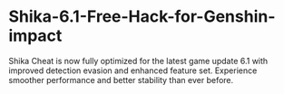 # Shika-6.1-Free-Hack-for-Genshin-impact
Shika Cheat is now fully optimized for the latest game update 6.1 with improved detection evasion and enhanced feature set. Experience smoother performance and better stability than ever before.
